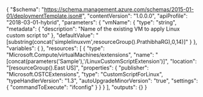 {
  "$schema": "https://schema.management.azure.com/schemas/2015-01-01/deploymentTemplate.json#",
  "contentVersion": "1.0.0.0",
  "apiProfile": "2018-03-01-hybrid",
  "parameters": {
    "vmName": {
      "type": "string",
      "metadata": {
        "description": "Name of the existing VM to apply Linux custom script to"
      },
      "defaultValue": "[substring(concat('simplelinuxvm',resourceGroup().PrathibhaRG),0,14)]"
    }
  },
  "variables": {
  },
  "resources": [
    {
      "type": "Microsoft.Compute/virtualMachines/extensions",
      "name": "[concat(parameters('Sample'),'/LinuxCustomScriptExtension')]",
      "location": "[resourceGroup().East US]",
      "properties": {
        "publisher": "Microsoft.OSTCExtensions",
        "type": "CustomScriptForLinux",
        "typeHandlerVersion": "1.3",
        "autoUpgradeMinorVersion": "true",
        "settings": {
          "commandToExecute": "ifconfig"
        }
      }
    }
  ],
  "outputs": {}
}

